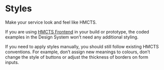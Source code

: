 # Styles

Make your service look and feel like HMCTS.

If you are using [HMCTS Frontend](https://github.com/hmcts/frontend) in your build or prototype, the coded examples in the Design System won’t need any additional styling.

If you need to apply styles manually, you should still follow existing HMCTS conventions. For example, don’t assign new meanings to colours, don’t change the style of buttons or adjust the thickness of borders on form inputs.